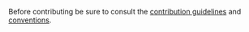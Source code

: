 Before contributing be sure to consult the [contribution guidelines](http://spacevim.org/development/#contribution-guidelines) and [conventions](http://spacevim.org/development/#conventions).
